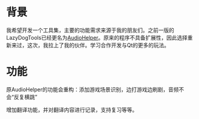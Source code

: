 # 背景

我希望开发一个工具集，主要的功能需求来源于我的朋友们。之前一版的LazyDogTools已经更名为[AudioHelper](https://github.com/Asteri5m/AduioHelper)。原来的程序不具备扩展性，因此选择重新来过，这次，我拉上了我的伙伴。学习合作开发与Qt的更多的玩法。

# 功能

原AudioHelper的功能会重构：添加游戏场景识别，边打游戏边刷剧，音频不会“反复横跳”

增加翻译功能，并对翻译内容进行记录，支持复习等等。